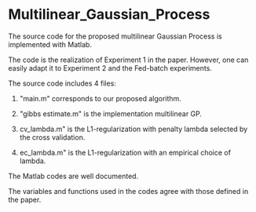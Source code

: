 # Multilinear_Gaussian_Process

The source code for the proposed multilinear Gaussian Process is implemented with Matlab. 

The code is the realization of Experiment 1 in the paper. However, one can easily adapt it to Experiment 2 and the Fed-batch experiments.

The source code includes 4 files:

1. "main.m" corresponds to our proposed algorithm.

2. "gibbs estimate.m" is the implementation multilinear GP.

3. cv_lambda.m" is the L1-regularization with penalty lambda selected by the cross validation.

4. ec_lambda.m" is the L1-regularization with an empirical choice of lambda.

The Matlab codes are well documented. 

The variables and functions used in the codes agree with those defined in the paper. 
